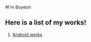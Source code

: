 #I'm Boyeon

## Here is a list of my works!
1. [Android works](https://github.com/BoyeonY/AndroidProjects)
